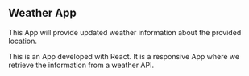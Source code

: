## Weather App
This App will provide updated weather information about the provided location.

This is an App developed with React. It is a responsive App where we retrieve the information from a weather API.
